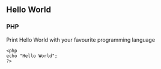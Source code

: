 ## Hello World
### PHP

Print Hello World with your favourite programming language 
 
```
<php
echo "Hello World";
?>
```
